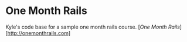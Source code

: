 # One Month Rails

Kyle's code base for a sample one month rails course. [*One Month Rails*][http://onemonthrails.com]


